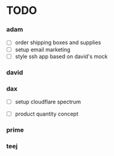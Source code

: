 # TODO


### adam
- [ ] order shipping boxes and supplies
- [ ] setup email marketing
- [ ] style ssh app based on david's mock

### david


### dax
- [ ] setup cloudflare spectrum
- [ ] product quantity concept


### prime


### teej


